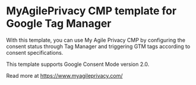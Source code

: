 # MyAgilePrivacy CMP template for Google Tag Manager
With this template, you can use My Agile Privacy CMP by configuring the consent status through Tag Manager and triggering GTM tags according to consent specifications.

This template supports Google Consent Mode version 2.0.

Read more at https://www.myagileprivacy.com/